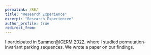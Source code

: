 ```yaml
---
permalink: /RE/
title: "Research Experience"
excerpt: "Research Experiencee"
author_profile: true
redirect_from: 
---
```

I participated in <a href="https://icerm.brown.edu/summerug/2022/">Summer@ICERM 2022</a>, where I studied permutation-invariant parking sequences. We wrote a paper on our findings.

